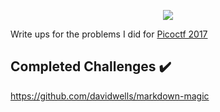 <p align="center">
  <img src="https://github.com/dumblole/CTF-Writeups/blob/master/picoCTF-2017/images/Brush-%231.png">
</p>

Write ups for the problems I did for [Picoctf 2017](https://2017game.picoctf.com/ "2017 picoCTF")


## Completed Challenges :heavy_check_mark:


https://github.com/davidwells/markdown-magic

